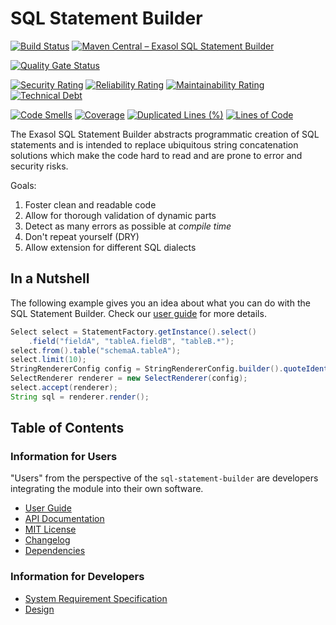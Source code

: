 # SQL Statement Builder

[![Build Status](https://github.com/exasol/sql-statement-builder/actions/workflows/ci-build.yml/badge.svg)](https://github.com/exasol/sql-statement-builder/actions/workflows/ci-build.yml)
[![Maven Central – Exasol SQL Statement Builder](https://img.shields.io/maven-central/v/com.exasol/sql-statement-builder)](https://search.maven.org/artifact/com.exasol/sql-statement-builder)

[![Quality Gate Status](https://sonarcloud.io/api/project_badges/measure?project=com.exasol%3Asql-statement-builder&metric=alert_status)](https://sonarcloud.io/dashboard?id=com.exasol%3Asql-statement-builder)

[![Security Rating](https://sonarcloud.io/api/project_badges/measure?project=com.exasol%3Asql-statement-builder&metric=security_rating)](https://sonarcloud.io/dashboard?id=com.exasol%3Asql-statement-builder)
[![Reliability Rating](https://sonarcloud.io/api/project_badges/measure?project=com.exasol%3Asql-statement-builder&metric=reliability_rating)](https://sonarcloud.io/dashboard?id=com.exasol%3Asql-statement-builder)
[![Maintainability Rating](https://sonarcloud.io/api/project_badges/measure?project=com.exasol%3Asql-statement-builder&metric=sqale_rating)](https://sonarcloud.io/dashboard?id=com.exasol%3Asql-statement-builder)
[![Technical Debt](https://sonarcloud.io/api/project_badges/measure?project=com.exasol%3Asql-statement-builder&metric=sqale_index)](https://sonarcloud.io/dashboard?id=com.exasol%3Asql-statement-builder)

[![Code Smells](https://sonarcloud.io/api/project_badges/measure?project=com.exasol%3Asql-statement-builder&metric=code_smells)](https://sonarcloud.io/dashboard?id=com.exasol%3Asql-statement-builder)
[![Coverage](https://sonarcloud.io/api/project_badges/measure?project=com.exasol%3Asql-statement-builder&metric=coverage)](https://sonarcloud.io/dashboard?id=com.exasol%3Asql-statement-builder)
[![Duplicated Lines (%)](https://sonarcloud.io/api/project_badges/measure?project=com.exasol%3Asql-statement-builder&metric=duplicated_lines_density)](https://sonarcloud.io/dashboard?id=com.exasol%3Asql-statement-builder)
[![Lines of Code](https://sonarcloud.io/api/project_badges/measure?project=com.exasol%3Asql-statement-builder&metric=ncloc)](https://sonarcloud.io/dashboard?id=com.exasol%3Asql-statement-builder)

The Exasol SQL Statement Builder abstracts programmatic creation of SQL statements and is intended to replace ubiquitous string concatenation solutions which make the code hard to read and are prone to error and security risks.

Goals:

1. Foster clean and readable code
1. Allow for thorough validation of dynamic parts
1. Detect as many errors as possible at *compile time*
1. Don't repeat yourself (DRY)
1. Allow extension for different SQL dialects

## In a Nutshell

The following example gives you an idea about what you can do with the SQL Statement Builder. Check our [user guide](doc/user_guide/user_guide.md) for more details.

```java
Select select = StatementFactory.getInstance().select()
    .field("fieldA", "tableA.fieldB", "tableB.*");
select.from().table("schemaA.tableA");
select.limit(10);
StringRendererConfig config = StringRendererConfig.builder().quoteIdentifiers(true).build();
SelectRenderer renderer = new SelectRenderer(config);
select.accept(renderer);
String sql = renderer.render();
```

## Table of Contents

### Information for Users

"Users" from the perspective of the `sql-statement-builder` are developers integrating the module into their own software.

* [User Guide](doc/user_guide/user_guide.md)
* [API Documentation](https://exasol.github.io/sql-statement-builder/index.html)
* [MIT License](LICENSE)
* [Changelog](doc/changes/changelog.md)
* [Dependencies](dependencies.md)

### Information for Developers

* [System Requirement Specification](doc/system_requirements.md)
* [Design](doc/design.md)